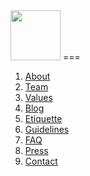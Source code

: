 <img src ="http://i.imgur.com/jcv6jpD.png" height="80">
===

1. [About](https://github.com/VolleyIndustries/readme/blob/master/about.md)
2. [Team](https://github.com/VolleyIndustries/readme/blob/master/team.md)
3. [Values](https://github.com/VolleyIndustries/readme/blob/master/values.md)
4. [Blog](https://medium.com/volley-works)
5. [Etiquette](https://github.com/VolleyIndustries/readme/blob/master/etiquette.md)
6. [Guidelines](https://github.com/VolleyIndustries/readme/blob/master/guidelines.md)
7. [FAQ](https://github.com/VolleyIndustries/readme/blob/master/faq.md)
8. [Press](https://www.dropbox.com/sh/bwx6wsmu9vukwmu/AABBrTMYX6qRXLmayNo6qbq9a?dl=0)
9. [Contact](https://github.com/VolleyIndustries/readme/blob/master/contact.md)
